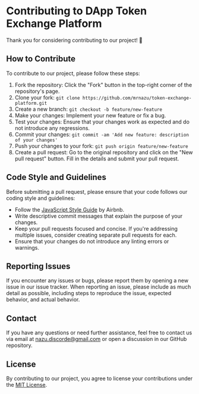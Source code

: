 # Contributing to DApp Token Exchange Platform

Thank you for considering contributing to our project! 🎉

## How to Contribute

To contribute to our project, please follow these steps:

1. Fork the repository: Click the "Fork" button in the top-right corner of the repository's page.
2. Clone your fork: `git clone https://github.com/mrnazu/token-exchange-platform.git`
3. Create a new branch: `git checkout -b feature/new-feature`
4. Make your changes: Implement your new feature or fix a bug.
5. Test your changes: Ensure that your changes work as expected and do not introduce any regressions.
6. Commit your changes: `git commit -am 'Add new feature: description of your changes'`
7. Push your changes to your fork: `git push origin feature/new-feature`
8. Create a pull request: Go to the original repository and click on the "New pull request" button. Fill in the details and submit your pull request.

## Code Style and Guidelines

Before submitting a pull request, please ensure that your code follows our coding style and guidelines:

- Follow the [JavaScript Style Guide](https://github.com/airbnb/javascript) by Airbnb.
- Write descriptive commit messages that explain the purpose of your changes.
- Keep your pull requests focused and concise. If you're addressing multiple issues, consider creating separate pull requests for each.
- Ensure that your changes do not introduce any linting errors or warnings.

## Reporting Issues

If you encounter any issues or bugs, please report them by opening a new issue in our issue tracker. When reporting an issue, please include as much detail as possible, including steps to reproduce the issue, expected behavior, and actual behavior.

## Contact

If you have any questions or need further assistance, feel free to contact us via email at [nazu.discorde@gmail.com](mailto:nazu.discorde@gmail.com) or open a discussion in our GitHub repository.

## License

By contributing to our project, you agree to license your contributions under the [MIT License](../LICENSE).
